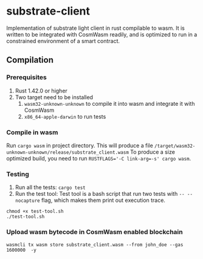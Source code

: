 # substrate-client
Implementation of substrate light client in rust compilable to wasm. It is written to be integrated with CosmWasm readily, and is 
optimized to run in a constrained environment of a smart contract.

## Compilation

### Prerequisites
1. Rust 1.42.0 or higher
2. Two target need to be installed
    1. `wasm32-unknown-unknown` to compile it into wasm and integrate it with CosmWasm
    2. `x86_64-apple-darwin` to run tests

### Compile in wasm
Run `cargo wasm` in project directory. This will produce a file `/target/wasm32-unknown-unknown/release/substrate_client.wasm`
To produce a size optimized build, you need to run `RUSTFLAGS='-C link-arg=-s' cargo wasm`.

### Testing
1. Run all the tests:
`cargo test`
2. Run the test tool:
Test tool is a bash script that run two tests with `-- --nocapture` flag, which makes them print out execution trace.
```commandline
chmod +x test-tool.sh
./test-tool.sh
```
### Upload wasm bytecode in CosmWasm enabled blockchain
```commandline
wasmcli tx wasm store substrate_client.wasm --from john_doe --gas 1600000  -y
```